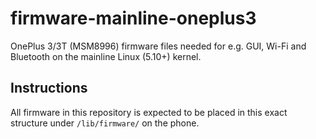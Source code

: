 # firmware-mainline-oneplus3
OnePlus 3/3T (MSM8996) firmware files needed for e.g. GUI, Wi-Fi and Bluetooth on the mainline Linux (5.10+) kernel.

## Instructions
All firmware in this repository is expected to be placed in this exact structure under `/lib/firmware/` on the phone.

